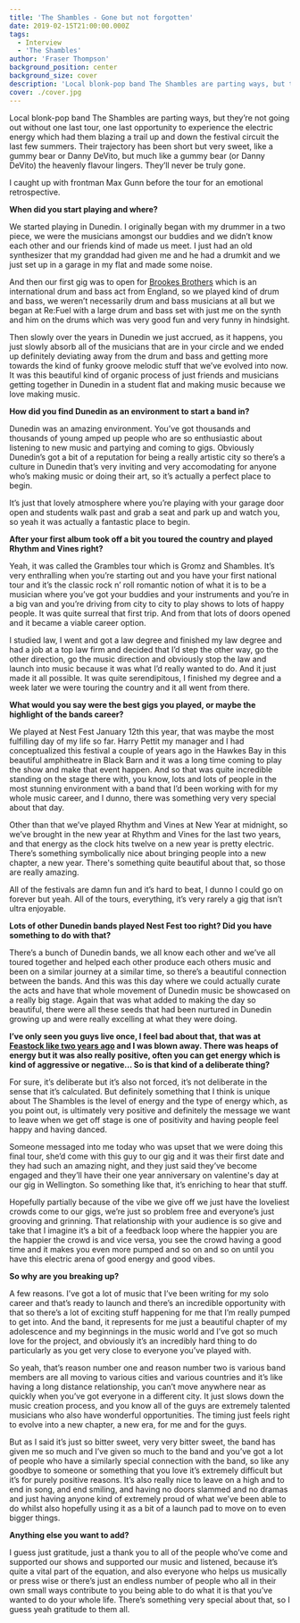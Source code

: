 ```yaml
---
title: 'The Shambles - Gone but not forgotten'
date: 2019-02-15T21:00:00.000Z
tags:
  - Interview
  - 'The Shambles'
author: 'Fraser Thompson'
background_position: center
background_size: cover
description: 'Local blonk-pop band The Shambles are parting ways, but they’re not going out without one last tour, one last opportunity to experience the electric energy which had them blazing a trail up and down the festival circuit the last few summers. Their trajectory has been short but very sweet, like a gummy bear or Danny DeVito, but much like a gummy bear (or Danny DeVito) the heavenly flavour lingers. They’ll never be truly gone.'
cover: ./cover.jpg
---
```


Local blonk-pop band The Shambles are parting ways, but they’re not going out without one last tour, one last opportunity to experience the electric energy which had them blazing a trail up and down the festival circuit the last few summers. Their trajectory has been short but very sweet, like a gummy bear or Danny DeVito, but much like a gummy bear (or Danny DeVito) the heavenly flavour lingers. They’ll never be truly gone.

I caught up with frontman Max Gunn before the tour for an emotional retrospective.

**When did you start playing and where?**

We started playing in Dunedin. I originally began with my drummer in a two piece, we were the musicians amongst our buddies and we didn’t know each other and our friends kind of made us meet. I just had an old synthesizer that my granddad had given me and he had a drumkit and we just set up in a garage in my flat and made some noise.

And then our first gig was to open for [Brookes Brothers](https://soundcloud.com/brookesbrothers) which is an international drum and bass act from England, so we played kind of drum and bass, we weren’t necessarily drum and bass musicians at all but we began at Re:Fuel with a large drum and bass set with just me on the synth and him on the drums which was very good fun and very funny in hindsight.

Then slowly over the years in Dunedin we just accrued, as it happens, you just slowly absorb all of the musicians that are in your circle and we ended up definitely deviating away from the drum and bass and getting more towards the kind of funky groove melodic stuff that we’ve evolved into now. It was this beautiful kind of organic process of just friends and musicians getting together in Dunedin in a student flat and making music because we love making music.

**How did you find Dunedin as an environment to start a band in?**

Dunedin was an amazing environment. You’ve got thousands and thousands of young amped up people who are so enthusiastic about listening to new music and partying and coming to gigs. Obviously Dunedin’s got a bit of a reputation for being a really artistic city so there’s a culture in Dunedin that’s very inviting and very accomodating for anyone who’s making music or doing their art, so it’s actually a perfect place to begin.

It’s just that lovely atmosphere where you’re playing with your garage door open and students walk past and grab a seat and park up and watch you, so yeah it was actually a fantastic place to begin.

**After your first album took off a bit you toured the country and played Rhythm and Vines right?**

Yeah, it was called the Grambles tour which is Gromz and Shambles. It’s very enthralling when you’re starting out and you have your first national tour and it’s the classic rock n’ roll romantic notion of what it is to be a musician where you’ve got your buddies and your instruments and you’re in a big van and you’re driving from city to city to play shows to lots of happy people. It was quite surreal that first trip. And from that lots of doors opened and it became a viable career option.

I studied law, I went and got a law degree and finished my law degree and had a job at a top law firm and decided that I’d step the other way, go the other direction, go the music direction and obviously stop the law and launch into music because it was what I’d really wanted to do. And it just made it all possible. It was quite serendipitous, I finished my degree and a week later we were touring the country and it all went from there.

**What would you say were the best gigs you played, or maybe the highlight of the bands career?**

We played at Nest Fest January 12th this year, that was maybe the most fulfilling day of my life so far. Harry Pettit my manager and I had conceptualized this festival a couple of years ago in the Hawkes Bay in this beautiful amphitheatre in Black Barn and it was a long time coming to play the show and make that event happen. And so that was quite incredible standing on the stage there with, you know, lots and lots of people in the most stunning environment with a band that I’d been working with for my whole music career, and I dunno, there was something very very special about that day.

Other than that we’ve played Rhythm and Vines at New Year at midnight, so we’ve brought in the new year at Rhythm and Vines for the last two years, and that energy as the clock hits twelve on a new year is pretty electric. There’s something symbolically nice about bringing people into a new chapter, a new year. There's something quite beautiful about that, so those are really amazing.

All of the festivals are damn fun and it’s hard to beat, I dunno I could go on forever but yeah. All of the tours, everything, it’s very rarely a gig that isn’t ultra enjoyable.

**Lots of other Dunedin bands played Nest Fest too right? Did you have something to do with that?**

There’s a bunch of Dunedin bands, we all know each other and we’ve all toured together and helped each other produce each others music and been on a similar journey at a similar time, so there’s a beautiful connection between the bands. And this was this day where we could actually curate the acts and have that whole movement of Dunedin music be showcased on a really big stage. Again that was what added to making the day so beautiful, there were all these seeds that had been nurtured in Dunedin growing up and were really excelling at what they were doing.

**I’ve only seen you guys live once, I feel bad about that, that was at [Feastock like two years ago](http://dunedinsound.com/gigs/feastock-2017/#the_shambles) and I was blown away. There was heaps of energy but it was also really positive, often you can get energy which is kind of aggressive or negative… So is that kind of a deliberate thing?**

For sure, it’s deliberate but it’s also not forced, it’s not deliberate in the sense that it’s calculated. But definitely something that I think is unique about The Shambles is the level of energy and the type of energy which, as you point out, is ultimately very positive and definitely the message we want to leave when we get off stage is one of positivity and having people feel happy and having danced.

Someone messaged into me today who was upset that we were doing this final tour, she’d come with this guy to our gig and it was their first date and they had such an amazing night, and they just said they’ve become engaged and they’ll have their one year anniversary on valentine's day at our gig in Wellington. So something like that, it’s enriching to hear that stuff.

Hopefully partially because of the vibe we give off we just have the loveliest crowds come to our gigs, we’re just so problem free and everyone’s just grooving and grinning. That relationship with your audience is so give and take that I imagine it’s a bit of a feedback loop where the happier you are the happier the crowd is and vice versa, you see the crowd having a good time and it makes you even more pumped and so on and so on until you have this electric arena of good energy and good vibes.

**So why are you breaking up?**

A few reasons. I’ve got a lot of music that I’ve been writing for my solo career and that’s ready to launch and there’s an incredible opportunity with that so there’s a lot of exciting stuff happening for me that I’m really pumped to get into. And the band, it represents for me just a beautiful chapter of my adolescence and my beginnings in the music world and I’ve got so much love for the project, and obviously it’s an incredibly hard thing to do particularly as you get very close to everyone you’ve played with.

So yeah, that’s reason number one and reason number two is various band members are all moving to various cities and various countries and it’s like having a long distance relationship, you can’t move anywhere near as quickly when you’ve got everyone in a different city. It just slows down the music creation process, and you know all of the guys are extremely talented musicians who also have wonderful opportunities. The timing just feels right to evolve into a new chapter, a new era, for me and for the guys.

But as I said it’s just so bitter sweet, very very bitter sweet, the band has given me so much and I’ve given so much to the band and you’ve got a lot of people who have a similarly special connection with the band, so like any goodbye to someone or something that you love it’s extremely difficult but it’s for purely positive reasons. It’s also really nice to leave on a high and to end in song, and end smiling, and having no doors slammed and no dramas and just having anyone kind of extremely proud of what we’ve been able to do whilst also hopefully using it as a bit of a launch pad to move on to even bigger things.

**Anything else you want to add?**

I guess just gratitude, just a thank you to all of the people who’ve come and supported our shows and supported our music and listened, because it’s quite a vital part of the equation, and also everyone who helps us musically or press wise or there’s just an endless number of people who all in their own small ways contribute to you being able to do what it is that you’ve wanted to do your whole life. There’s something very special about that, so I guess yeah gratitude to them all.
